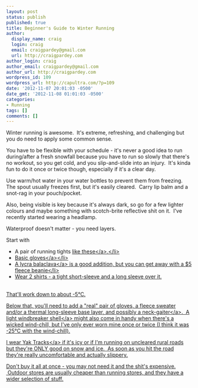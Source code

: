 ```yaml
---
layout: post
status: publish
published: true
title: Beginner's Guide to Winter Running
author:
  display_name: craig
  login: craig
  email: craigpardey@gmail.com
  url: http://craigpardey.com
author_login: craig
author_email: craigpardey@gmail.com
author_url: http://craigpardey.com
wordpress_id: 109
wordpress_url: http://capultra.com/?p=109
date: '2012-11-07 20:01:03 -0500'
date_gmt: '2012-11-08 01:01:03 -0500'
categories:
- Running
tags: []
comments: []
---
```

<p>Winter running is awesome. &nbsp;It's extreme, refreshing, and challenging but you do need to apply some common sense.</p>
<p>You have to be flexible with your schedule - it's never a good idea to run during/after a fresh snowfall because you have to run so slowly that there's no workout, so you get cold, and you slip-and-slide into an injury. &nbsp;It's kinda fun to do it once or twice though, especially if it's a clear day.</p>
<p>Use warm/hot water in your water bottles to prevent them from freezing. The spout usually freezes first, but it's easily cleared. &nbsp;Carry lip balm&nbsp;and a snot-rag&nbsp;in your pouch&#47;pocket.</p>
<p>Also, being visible is key because it's always dark, so go for a few lighter colours and maybe something with scotch-brite reflective shit on it. &nbsp;I've recently started wearing a headlamp.</p>
<p>Waterproof doesn't matter - you need layers.</p>
<p>Start with</p>
<ul>
<li>A pair of running tights&nbsp;<a href="http:/&#47;www.mec.ca&#47;AST&#47;ShopMEC&#47;RunningAndFitness&#47;MensClothing&#47;PRD~5027-083&#47;craft-pr-tights-mens.jsp" target="_blank">like these<&#47;a>.<&#47;li>
<li>Basic&nbsp;<a href="http:/&#47;ca.shop.runningroom.com&#47;polyester-glove-liner.html" target="_blank">gloves<&#47;a><&#47;li>
<li>A&nbsp;<a href="http:/&#47;www.amazon.com&#47;illumiNITE-Cold-Weather-Hood-Black&#47;dp&#47;B004VF4S4Y" target="_blank">lycra balaclava<&#47;a>&nbsp;is a good addition, but you can get away with a $5 fleece beanie<&#47;li>
<li>Wear 2 shirts - a tight short-sleeve and a long sleeve over it.</li><br />
</ul></p>
<p>That'll work down to about&nbsp;-5&deg;C.</p>
<p>Below that, you'll need to add a "real" pair of gloves, a fleece sweater and/or a thermal long-sleeve base layer, and possibly a&nbsp;<a href="http:&#47;&#47;www.mec.ca&#47;AST&#47;ShopMEC&#47;MensClothing&#47;Headwear&#47;Winter&#47;PRD~5016-198&#47;mec-algidity-neckgaitor-unisex.jsp" target="_blank">neck-gaiter<&#47;a>. &nbsp;A light&nbsp;<a href="http:&#47;&#47;www.mec.ca&#47;AST&#47;ShopMEC&#47;MensClothing&#47;OutdoorAthletic&#47;LongSleevedJackets&#47;PRD~5021-508&#47;mec-flux-jacket-mens.jsp" target="_blank">windbreaker shell<&#47;a>&nbsp;might also come in handy when there's a wicked wind-chill, but I've only ever worn mine once or twice (I think it was -25&deg;C with the wind-chill).</p>
<p>I wear&nbsp;<a href="http:/&#47;www.mec.ca&#47;AST&#47;ShopMEC&#47;Footwear&#47;TractionDevices&#47;PRD~5031-877&#47;yaktrax-running-ice-traction-device-unisex.jsp" target="_blank">Yak Tracks<&#47;a>&nbsp;if it's icy or if I'm running on uncleared rural roads but they're ONLY good on snow and ice. &nbsp;As soon as you hit the road they're really uncomfortable and actually slippery.</p>
<p>Don't buy it all at once - you may not need it and the shit's expensive. &nbsp;Outdoor stores are usually cheaper than running stores, and they have a wider selection of stuff.</p>

